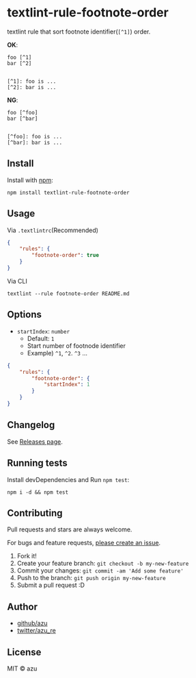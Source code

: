 # textlint-rule-footnote-order

textlint rule that sort footnote identifier(`[^1]`) order.

**OK**:

```
foo [^1]
bar [^2]


[^1]: foo is ...
[^2]: bar is ...
```

**NG**:

```
foo [^foo]
bar [^bar]


[^foo]: foo is ...
[^bar]: bar is ...
```


## Install

Install with [npm](https://www.npmjs.com/):

    npm install textlint-rule-footnote-order

## Usage

Via `.textlintrc`(Recommended)

```json
{
    "rules": {
        "footnote-order": true
    }
}
```

Via CLI

```
textlint --rule footnote-order README.md
```

## Options

- `startIndex`: `number`
    - Default: `1`
    - Start number of footnode identifier
    - Example) `^1`, `^2`. `^3` ...


```json
{
    "rules": {
        "footnote-order": {
            "startIndex": 1
        }
    }
}
```

## Changelog

See [Releases page](https://github.com/textlint-rule/textlint-rule-footnote-order/releases).

## Running tests

Install devDependencies and Run `npm test`:

    npm i -d && npm test

## Contributing

Pull requests and stars are always welcome.

For bugs and feature requests, [please create an issue](https://github.com/textlint-rule/textlint-rule-footnote-order/issues).

1. Fork it!
2. Create your feature branch: `git checkout -b my-new-feature`
3. Commit your changes: `git commit -am 'Add some feature'`
4. Push to the branch: `git push origin my-new-feature`
5. Submit a pull request :D

## Author

- [github/azu](https://github.com/azu)
- [twitter/azu_re](https://twitter.com/azu_re)

## License

MIT © azu
